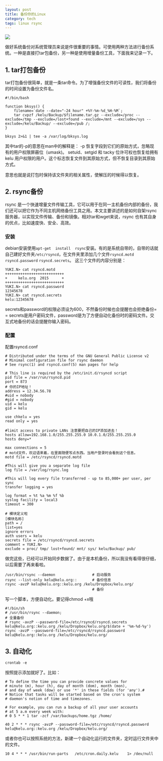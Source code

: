 ```yaml
---
layout: post
title: 备份你的Linux
category: tech
tags: linux rsync
---
```

![](/assets/img/linux.jpg)

做好系统备份对系统管理员来说是件很重要的事情。可使用两种方法进行备份系统。一种是直接打tar包备份，另一种是使用增量备份工具，下面我来记录一下。

## 1. tar打包备份

tar打包备份很简单，就是一条tar命令。为了增强备份文件的可读性，我们将备份的时间设置为备份文件名。



	#!/bin/bash
	
	function bksys() {
	    filename=`date --date="-24 hour" +%Y-%m-%d_%H-%M`;
	    tar cvpzf /kelu/Backup/$filename.tar.gz --exclude=/proc --exclude=/tmp --exclude=/lost+found --exclude=/mnt --exclude=/sys --exclude=/kelu/Backup/ --exclude=/pub /;
	}
	
	bksys 2>&1 | tee -a /var/log/bksys.log
	
	
	
其中tar的-p的意思在man中的解释是：
-p 恢复字段到它们的原始方式，忽略现有的用户权限屏蔽位（umask)。 setuid、setgid 和 tacky 位许可权也恢复给拥有 kelu 用户权限的用户。这个标志恢复文件到其原始方式，但不恢复目录到其原始方式。

意思也就是说打包时保持该文件夹的相关属性，使解压的时候得以恢复。


## 2. rsync备份

rsync 是一个快速增量文件传输工具，它可以用于在同一主机备份内部的备份，我们还可以把它作为不同主机网络备份工具之用。本文主要讲述的是如何自架rsync服务器，以实现文件传输、备份和镜像。相对tar和wget来说，rsync 也有其自身的优点，比如速度快、安全、高效。

### 安装

debian安装使用`apt-get  install  rsync`安装。有的是系统自带的，自带的话就自己建好文件夹`/etc/rsyncd`，在文件夹里添加几个文件`rsyncd.motd`  `rsyncd.password`  `rsyncd.secrets`。
这三个文件的内容分别是：

	YUKI.N> cat rsyncd.motd
	+++++++++++++++++++++++++++
	+     kelu.org  2015      +
	+++++++++++++++++++++++++++
	YUKI.N> cat rsyncd.password
	12345678
	YUKI.N> cat rsyncd.secrets
	kelu:12345678

secrets和password的权限必须设为600，不然备份时候也会提醒也会拒绝备份= =
secrets是用户密码文件，password是为了方便自动化备份时的密码文件。交互式地备份的话会提醒你输入密码。

### 配置

配置rsyncd.conf

	# Distributed under the terms of the GNU General Public License v2
	# Minimal configuration file for rsync daemon
	# See rsync(1) and rsyncd.conf(5) man pages for help
	
	# This line is required by the /etc/init.d/rsyncd script
	pid file = /var/run/rsyncd.pid
	port = 873
	# 你的IP地址！
	address = 12.34.56.78 
	#uid = nobody
	#gid = nobody
	uid = kelu
	gid = kelu
	
	use chkelu = yes
	read only = yes
	
	#limit access to private LANs 注意要把自己的IP添加进去！
	hosts allow=192.168.1.0/255.255.255.0 10.0.1.0/255.255.255.0 
	hosts deny=*
	
	max connections = 5
	# motd文件，欢迎语来着，在里面随便写点东西。当用户登录时会看到这个信息。
	motd file = /etc/rsyncd/rsyncd.motd
	
	#This will give you a separate log file
	log file = /var/log/rsync.log
	
	#This will log every file transferred - up to 85,000+ per user, per sync
	transfer logging = yes
	
	log format = %t %a %m %f %b
	syslog facility = local3
	timeout = 300
	
	# 模块定义啦
	[模块名称]
	path = /
	list=yes
	ignore errors
	auth users = kelu
	secrets file = /etc/rsyncd/rsyncd.secrets
	comment = YUKI.N>
	exclude = proc/ tmp/ lost+found/ mnt/ sys/ kelu/Backup/ pub/
	
	
做完这些，已经可以开始同步数据了。由于是本机备份，所以我没有看得很仔细，以后需要了再来看啦。

	/usr/bin/rsync --daemon 				# 启动服务
	rsync --list-only kelu@kelu.org:: 		# 备份信息
	rsync -avzP kelu@kelu.org::kelu.org /kelu/Dropbox/kelu.org/
											# 备份

写一个脚本，方便自动化。要记得chmod +x哦	
											
	#!/bin/sh
	# /usr/bin/rsync --daemon;
	# 全量备份
	# rsync -avzP --password-file=/etc/rsyncd/rsyncd.secrets kelu@kelu.org::kelu.org /kelu/Dropbox/kelu.org/$(date + '%m-%d-%y')
	rsync -avzP --password-file=/etc/rsyncd/rsyncd.password kelu@kelu.org::kelu.org /kelu/Dropbox/kelu.org/											
	
## 3. 自动化

	crontab -e

按照提示添加就好了。比如：

	# To define the time you can provide concrete values for
	# minute (m), hour (h), day of month (dom), month (mon),
	# and day of week (dow) or use '*' in these fields (for 'any').#
	# Notice that tasks will be started based on the cron's system
	# daemon's notion of time and timezones.
	
	# For example, you can run a backup of all your user accounts
	# at 5 a.m every week with:
	# 0 5 * * 1 tar -zcf /var/backups/home.tgz /home/

	40 2 * * * rsync -avzP --password-file=/etc/rsyncd/rsyncd.password kelu@kelu.org::kelu.org /kelu/Dropbox/kelu.org/
	
或者你也可以按照系统的方法，新建一个自动化运行的文件夹，定时运行文件夹中的文件。

	10 4 * * * /usr/bin/run-parts   /etc/cron.daily.kelu    1> /dev/null
